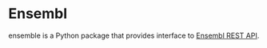 # Ensembl

ensemble is a Python package that provides interface to [Ensembl REST API](http://rest.ensembl.org/).
